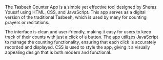 The Tasbeeh Counter App is a simple yet effective tool designed by Sheraz Yousaf using HTML, CSS, and JavaScript. This app serves as a digital version of the traditional Tasbeeh, which is used by many for counting prayers or recitations.

The interface is clean and user-friendly, making it easy for users to keep track of their counts with just a click of a button. The app utilizes JavaScript to manage the counting functionality, ensuring that each click is accurately recorded and displayed. CSS is used to style the app, giving it a visually appealing design that is both modern and functional.
